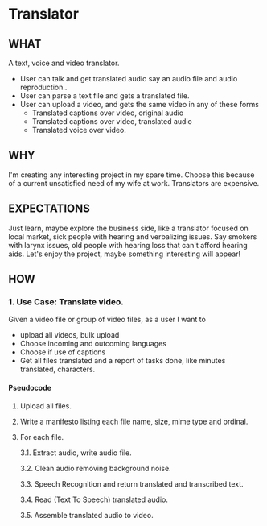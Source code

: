 # Translator

## WHAT

A text, voice and video translator.

- User can talk and get translated audio say an audio file and audio reproduction..
- User can parse a text file and gets a translated file.
- User can upload a video, and gets the same video in any of these forms
  - Translated captions over video, original audio
  - Translated captions over video, translated audio
  - Translated voice over video.

## WHY

I'm creating any interesting project in my spare time. Choose this because of a current unsatisfied need of my wife at work.
Translators are expensive.

## EXPECTATIONS

Just learn, maybe explore the business side, like a translator focused on local market, sick people with hearing and
verbalizing issues. Say smokers with larynx issues, old people with hearing loss that can't afford hearing aids.
Let's enjoy the project, maybe something interesting will appear!

## HOW

### 1. Use Case: Translate video.

Given a video file or group of video files, as a user I want to

- upload all videos, bulk upload
- Choose incoming and outcoming languages
- Choose if use of captions
- Get all files translated and a report of tasks done, like minutes translated, characters.

#### Pseudocode

1. Upload all files.
2. Write a manifesto listing each file name, size, mime type and ordinal.
3. For each file.

   3.1. Extract audio, write audio file.

   3.2. Clean audio removing background noise.

   3.3. Speech Recognition and return translated and transcribed text.

   3.4. Read (Text To Speech) translated audio.

   3.5. Assemble translated audio to video.
